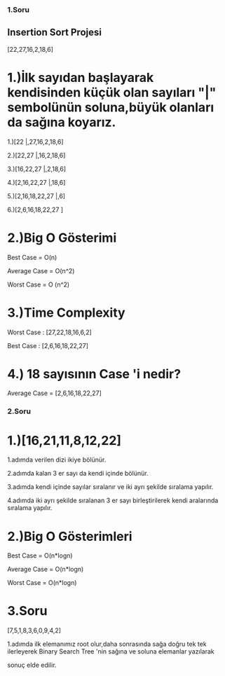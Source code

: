 ### 1.Soru

## Insertion Sort Projesi

[22,27,16,2,18,6]

# 1.)İlk sayıdan başlayarak kendisinden küçük olan sayıları "|" sembolünün soluna,büyük olanları da sağına koyarız.

1.)[22 |,27,16,2,18,6]

2.)[22,27 |,16,2,18,6]

3.)[16,22,27 |,2,18,6]

4.)[2,16,22,27 |,18,6]

5.)[2,16,18,22,27 |,6]

6.)[2,6,16,18,22,27 ]

# 2.)Big O Gösterimi

Best Case = O(n)

Average Case = O(n^2)

Worst Case = O (n^2)

# 3.)Time Complexity

Worst Case : [27,22,18,16,6,2]

Best Case : [2,6,16,18,22,27]

# 4.) 18 sayısının Case 'i nedir?

Average Case = [2,6,16,18,22,27]


### 2.Soru

# 1.)[16,21,11,8,12,22]

1.adımda verilen dizi ikiye bölünür.

2.adımda kalan 3 er sayı da kendi içinde bölünür.

3.adımda kendi içinde sayılar sıralanır ve iki ayrı şekilde sıralama yapılır.

4.adımda iki ayrı şekilde sıralanan 3 er sayı birleştirilerek kendi aralarında sıralama yapılır.

# 2.)Big O Gösterimleri

Best Case = O(n*logn)

Average Case = O(n*logn)

Worst Case = O(n*logn)


# 3.Soru 

[7,5,1,8,3,6,0,9,4,2]

1.adımda ilk elemanımız root olur,daha sonrasında sağa doğru tek tek ilerleyerek Binary Search Tree 'nin sağına ve soluna elemanlar yazılarak

sonuç elde edilir.


